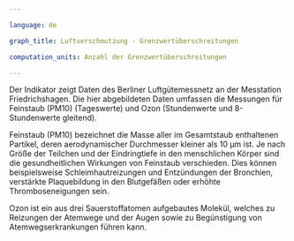 ```yaml
---

language: de   

graph_title: Luftverschmutzung - Grenzwertüberschreitungen 

computation_units: Anzahl der Grenzwertüberschreitungen

---
```


Der Indikator zeigt Daten des Berliner Luftgütemessnetz an der Messtation Friedrichshagen. Die hier abgebildeten Daten umfassen die Messungen für Feinstaub (PM10) (Tageswerte) und Ozon (Stundenwerte und 8-Stundenwerte gleitend). <br>

Feinstaub (PM10) bezeichnet die Masse aller im Gesamtstaub enthaltenen Partikel, deren aerodynamischer Durchmesser kleiner als 10 µm ist. Je nach Größe der Teilchen und der Eindringtiefe in den menschlichen Körper sind die gesundheitlichen Wirkungen von Feinstaub verschieden. Dies können beispielsweise Schleimhautreizungen und Entzündungen der Bronchien, verstärkte Plaquebildung in den Blutgefäßen oder erhöhte Thromboseneigungen sein. <br>

Ozon ist ein aus drei Sauerstoffatomen aufgebautes Molekül, welches zu Reizungen der Atemwege und der Augen sowie zu Begünstigung von Atemwegserkrankungen führen kann.

